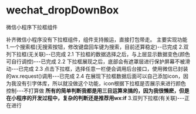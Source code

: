 # wechat_dropDownBox
微信小程序下拉框组件


补齐微信小程序没有下拉框组件，组件支持搬运，直接打包带走。
主要实现功能
1.一个搜索框(无搜索按钮，修改键盘回车键为搜索，目前还算稳定)--已完成
2.双列下拉框(无关联)--已完成
  2.1 下拉框的数据选择之后，与上层显示数据变色(颜色可自行调控)---已完成
  2.2 下拉框展现之后，底部会有遮罩层进行保护屏幕不被滑动---已完成
  2.3 点击下拉框，选择任意一栏便会调用后台接口，使用微信已封装的wx.request()调用---已完成
  2.4 在展现下拉框数据后面可以自己添加icon，因为我没有引字体库，所以就没做这个功能，icon根据下拉框是否展示来进行颜色控制---不打算做
  **所有的简单判断我都是用三目运算来搞的，因为我很懒麽，但是在小程序的开发过程中，复杂的判断还是推荐用wx:if**
3.双列下拉框(有关联)---正在进行
